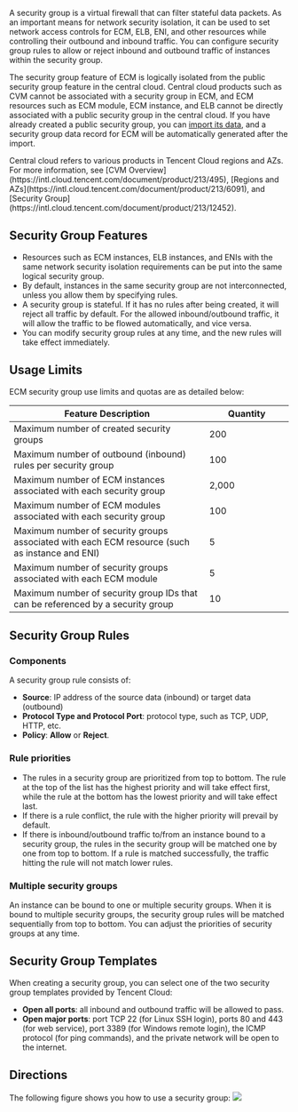
A security group is a virtual firewall that can filter stateful data packets. As an important means for network security isolation, it can be used to set network access controls for ECM, ELB, ENI, and other resources while controlling their outbound and inbound traffic.
You can configure security group rules to allow or reject inbound and outbound traffic of instances within the security group.

The security group feature of ECM is logically isolated from the public security group feature in the central cloud. Central cloud products such as CVM cannot be associated with a security group in ECM, and ECM resources such as ECM module, ECM instance, and ELB cannot be directly associated with a public security group in the central cloud. If you have already created a public security group, you can [import its data](https://intl.cloud.tencent.com/document/product/1119/43433), and a security group data record for ECM will be automatically generated after the import.



<dx-alert infotype="explain" title="">
Central cloud refers to various products in Tencent Cloud regions and AZs. For more information, see [CVM Overview](https://intl.cloud.tencent.com/document/product/213/495), [Regions and AZs](https://intl.cloud.tencent.com/document/product/213/6091), and [Security Group](https://intl.cloud.tencent.com/document/product/213/12452).
</dx-alert>



## Security Group Features

- Resources such as ECM instances, ELB instances, and ENIs with the same network security isolation requirements can be put into the same logical security group.
- By default, instances in the same security group are not interconnected, unless you allow them by specifying rules.
- A security group is stateful. If it has no rules after being created, it will reject all traffic by default. For the allowed inbound/outbound traffic, it will allow the traffic to be flowed automatically, and vice versa.
- You can modify security group rules at any time, and the new rules will take effect immediately.

## Usage Limits

ECM security group use limits and quotas are as detailed below:
<table>
<thead>
<tr>
<th style="width: 70%;">Feature Description</th>
<th>Quantity</th>
</tr>
</thead>
<tbody><tr>
<td>Maximum number of created security groups</td>
<td>200</td>
</tr>
<tr>
<td>Maximum number of outbound (inbound) rules per security group</td>
<td>100</td>
</tr>
<tr>
<td>Maximum number of ECM instances associated with each security group</td>
<td>2,000</td>
</tr>
<tr>
<td>Maximum number of ECM modules associated with each security group</td>
<td>100</td>
</tr>
<tr>
<td>Maximum number of security groups associated with each ECM resource (such as instance and ENI)</td>
<td>5</td>
</tr>
<tr>
<td>Maximum number of security groups associated with each ECM module</td>
<td>5</td>
</tr>
<tr>
<td>Maximum number of security group IDs that can be referenced by a security group</td>
<td>10</td>
</tr>
</tbody></table>

## Security Group Rules

### Components

A security group rule consists of:
- **Source**: IP address of the source data (inbound) or target data (outbound)
- **Protocol Type and Protocol Port**: protocol type, such as TCP, UDP, HTTP, etc.
- **Policy**: **Allow** or **Reject**.

### Rule priorities

- The rules in a security group are prioritized from top to bottom. The rule at the top of the list has the highest priority and will take effect first, while the rule at the bottom has the lowest priority and will take effect last.
- If there is a rule conflict, the rule with the higher priority will prevail by default.
- If there is inbound/outbound traffic to/from an instance bound to a security group, the rules in the security group will be matched one by one from top to bottom. If a rule is matched successfully, the traffic hitting the rule will not match lower rules.

### Multiple security groups

An instance can be bound to one or multiple security groups. When it is bound to multiple security groups, the security group rules will be matched sequentially from top to bottom. You can adjust the priorities of security groups at any time.

## Security Group Templates

When creating a security group, you can select one of the two security group templates provided by Tencent Cloud:

- **Open all ports**: all inbound and outbound traffic will be allowed to pass.
- **Open major ports**: port TCP 22 (for Linux SSH login), ports 80 and 443 (for web service), port 3389 (for Windows remote login), the ICMP protocol (for ping commands), and the private network will be open to the internet.



## Directions
The following figure shows you how to use a security group:
![](https://qcloudimg.tencent-cloud.cn/raw/52f313281a9a2e8c944867a0c2f391c2.png)

